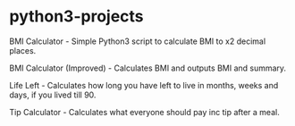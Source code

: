 # python3-projects

BMI Calculator - Simple Python3 script to calculate BMI to x2 decimal places.

BMI Calculator (Improved) - Calculates BMI and outputs BMI and summary.

Life Left - Calculates how long you have left to live in months, weeks and days, if you lived till 90.

Tip Calculator - Calculates what everyone should pay inc tip after a meal.
